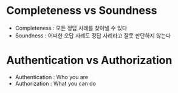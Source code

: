 # Completeness vs Soundness

- Completeness : 모든 정답 사례를 찾아낼 수 있다
- Soundness : 어떠한 오답 사례도 정답 사례라고 잘못 판단하지 않는다

# Authentication vs Authorization

- Authentication : Who you are
- Authorization : What you can do

